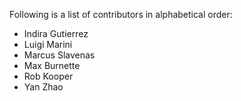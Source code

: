 Following is a list of contributors in alphabetical order:

- Indira Gutierrez
- Luigi Marini
- Marcus Slavenas
- Max Burnette
- Rob Kooper
- Yan Zhao

